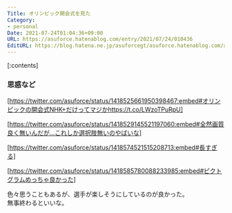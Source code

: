 ```yaml
---
Title: オリンピック開会式を見た
Category:
- personal
Date: 2021-07-24T01:04:36+09:00
URL: https://asuforce.hatenablog.com/entry/2021/07/24/010436
EditURL: https://blog.hatena.ne.jp/asuforcegt/asuforce.hatenablog.com/atom/entry/26006613789902745
---
```


[:contents]

### 思惑など


[https://twitter.com/asuforce/status/1418525661950398467:embed#オリンピックの開会式NHK+だけってマジかhttps://t.co/LWzoTPuRpU]

[https://twitter.com/asuforce/status/1418529145521197060:embed#全然画質良く無いんだが…これしか選択肢無いのやばいな]

[https://twitter.com/asuforce/status/1418574521515208713:embed#長すぎる]

[https://twitter.com/asuforce/status/1418585780088233985:embed#ピクトグラムめっちゃ良かった]

色々思うこともあるが、選手が楽しそうにしているのが良かった。  
無事終わるといいな。


